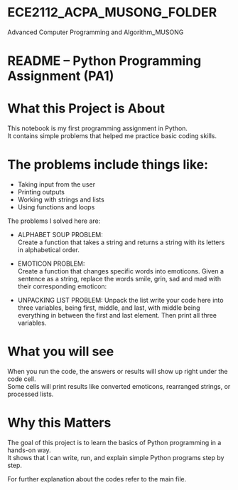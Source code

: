 # ECE2112_ACPA_MUSONG_FOLDER
Advanced Computer Programming and Algorithm_MUSONG

# README – Python Programming Assignment (PA1)

# What this Project is About
This notebook is my first programming assignment in Python.  
It contains simple problems that helped me practice basic coding skills.  

# The problems include things like:  
- Taking input from the user  
- Printing outputs  
- Working with strings and lists  
- Using functions and loops  

The problems I solved here are:  
- ALPHABET SOUP PROBLEM:  
Create a function that takes a string and returns a string with its letters
in alphabetical order.

- EMOTICON PROBLEM:  
Create a function that changes specific words into emoticons. Given a sentence
as a string, replace the words smile, grin, sad and mad with their corresponding emoticon:

- UNPACKING LIST PROBLEM:
Unpack the list write your code here into three variables, being first,
middle, and last, with middle being everything in between the first and last element. Then print all three
variables.

# What you will see
When you run the code, the answers or results will show up right under the code cell.  
Some cells will print results like converted emoticons, rearranged strings, or processed lists.  

# Why this Matters
The goal of this project is to learn the basics of Python programming in a hands-on way.  
It shows that I can write, run, and explain simple Python programs step by step. 

For further explanation about the codes refer to the main file.
